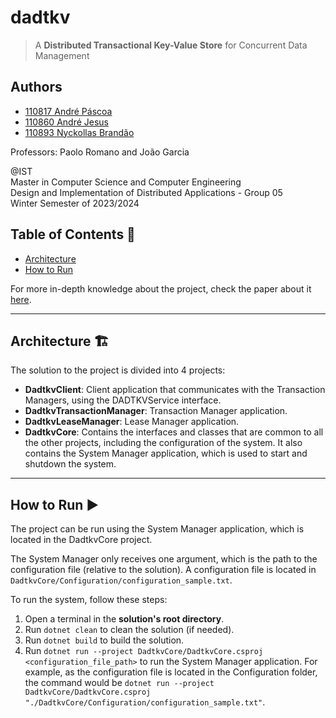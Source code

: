 # dadtkv

> A **Distributed Transactional Key-Value Store** for Concurrent Data Management

## Authors

- [110817 André Páscoa](https://github.com/devandrepascoa)
- [110860 André Jesus](https://github.com/andre-j3sus)
- [110893 Nyckollas Brandão](https://github.com/Nyckoka)

Professors: Paolo Romano and João Garcia

@IST<br>
Master in Computer Science and Computer Engineering<br>
Design and Implementation of Distributed Applications - Group 05<br>
Winter Semester of 2023/2024

## Table of Contents 📜

- [Architecture](#architecture)
- [How to Run](#how-to-run)

For more in-depth knowledge about the project, check the paper about it [here](./ist-meic-dad-g05.pdf).

---

## Architecture 🏗️

The solution to the project is divided into 4 projects:

* **DadtkvClient**: Client application that communicates with the Transaction Managers, using the DADTKVService
  interface.
* **DadtkvTransactionManager**: Transaction Manager application.
* **DadtkvLeaseManager**: Lease Manager application.
* **DadtkvCore**: Contains the interfaces and classes that are common to all the other projects, including the
  configuration of the system. It also contains the System Manager application, which is used to start and shutdown the
  system.

---

## How to Run ▶️

The project can be run using the System Manager application, which is located in the DadtkvCore project.

The System Manager only receives one argument, which is the path to the configuration file (relative to the solution). A
configuration file is located in `DadtkvCore/Configuration/configuration_sample.txt`.

To run the system, follow these steps:

1. Open a terminal in the **solution's root directory**.
2. Run `dotnet clean` to clean the solution (if needed).
3. Run `dotnet build` to build the solution.
4. Run `dotnet run --project DadtkvCore/DadtkvCore.csproj <configuration_file_path>` to run the System
   Manager application. For example, as the configuration file is located in the Configuration folder, the command would
   be `dotnet run --project DadtkvCore/DadtkvCore.csproj "./DadtkvCore/Configuration/configuration_sample.txt"`.
